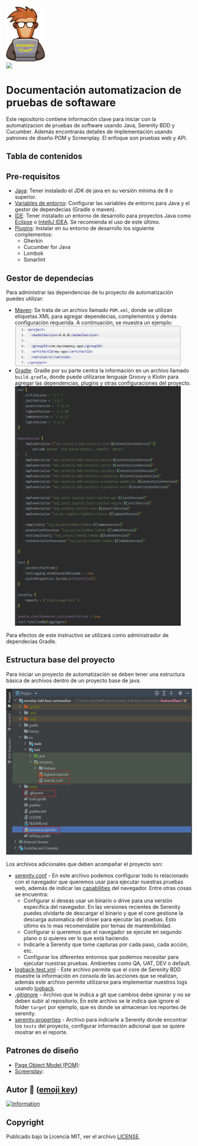 <a target="_blank" href="https://www.youtube.com/@reliquiasdelsoftware">
    <img alt="Logo Reliquias del Software" src="images/logo.png" width="105" height="150">
</a>
<div>
<a href="https://www.youtube.com/@reliquiasdelsoftware" target="_blank">
  <img src="https://img.shields.io/badge/YouTube-%23FF0000.svg?style=for-the-badge&logo=YouTube&logoColor=white">
</a>

# Documentación automatizacion de pruebas de softaware

Este repositorio contiene información clave para iniciar con la automatizacion de pruebas de software usando Java,
Serenity BDD y Cucumber. Además encontrarás detalles de implementación usando patrones de diseño POM y Screenplay. El
enfoque son pruebas web y API.

## Tabla de contenidos

## Pre-requisitos
- [Java](https://www.oracle.com/java/technologies/downloads/archive/): Tener instalado el JDK de java en su versión mínima de 8 o superior.
- [Variables de entorno](): Configurar las variables de entorno para Java y el gestor de dependecias (Gradle o maven).
- [IDE](): Tener instalado un entorno de desarrollo para proyectos Java como [Eclipse](https://www.eclipse.org/downloads/) o [IntelliJ IDEA](https://www.jetbrains.com/es-es/idea/). Se recomienda el uso de este último.
- [Plugins](): Instalar en su entorno de desarrollo los siguiente complementos:
  - Gherkin
  - Cucumber for Java
  - Lombok
  - Sonarlint

## Gestor de dependecias
Para administrar las dependencias de tu proyecto de automatización puedes utilizar:
- [Maven](https://maven.apache.org/): Se trata de un archivo llamado `POM.xml`, donde se utilizan etiquetas XML para agregar dependecias, complementos y demás configuración requerida. A continuación, se muestra un ejemplo:
  <br>
  <img alt="Archivo base POM" src="images/pomBaseMaven.png" width="450" height="110">
- [Gradle](https://gradle.org/): Gradle por su parte centra la información en un archivo llamado `build.gradle`, donde puede utilizarse lenguaje Groovy o Klotin para agregar las dependencias, plugins y otras configuraciones del proyecto.
  <img alt="Logo Reliquias del Software" src="images/buildBaseGradle.png" width="450" height="650">

Para efectos de este instructivo se utilizará como administrador de dependecias Gradle.

## Estructura base del proyecto

Para iniciar un proyecto de automatización se deben tener una estructura básica de archivos dentro de un proyecto base
de java.

<img alt="Archivos base para proyecto automatización" src="images/archivos_base.png" width="562" height="450">

Los archivos adicionales que deben acompañar el proyecto son:

- [serenity.conf]() - En este archivo podemos configurar todo lo relacionado con el navegador que queremos usar para
  ejecutar nuestras pruebas web, además de indicar
  las [capabilities](https://serenity-bdd.github.io/docs/guide/driver_config) del navegador. Entre otras cosas se
  encuentra:
    - Configurar si deseas usar un binario o drive para una versión especifica del navegador. En las versiones recientes
      de Serenity puedes olvidarte de descargar el binario y que el core gestione la descarga automatica del driver para
      ejecutar las pruebas. Esto último es lo mas recomendable por temas de mantenibilidad.
    - Configurar si queremos que el navegador se ejecute en segundo plano o si quieres ver lo que está haciendo.
    - Indicarle a Serenity que tome capturas por cada paso, cada acción, etc.
    - Configurar los diferentes entornos que podemos necesitar para ejecutar nuestras pruebas. Ambientes como QA, UAT,
      DEV o default.
- [logback-test.xml]() - Este archivo permite que el core de Serenity BDD muestre la información en consola de las
  acciones que se realizan, además este archivo permite utilizarse para implementar nuestros logs
  usando [logback](https://logback.qos.ch/index.html).
- [.gitignore]() - Archivo que le indica a git que cambios debe ignorar y no se deben subir al repositorio. En este
  archivo se le indica que ignore el folder `target` por ejemplo, que es donde se almacenan los reportes de serenity.
- [serenity.properties]() - Archivo para indicarle a Serenity donde encontrar los `tests` del proyecto, configurar
  información adicional que se quiere mostrar en el reporte.

## Patrones de diseño

- [Page Object Model (POM)]():
- [Screenplay]():

## Autor 👨 ([emoji key](https://allcontributors.org/docs/en/emoji-key))

[![Information](https://github-stats-alpha.vercel.app/api?username=DiegoPinzon20 "Information")](https://github-stats-alpha.vercel.app/api?username=DiegoPinzon20 "Information")

## Copyright

Publicado bajo la Licencia MIT, ver el
archivo [LICENSE](https://github.com/DiegoPinzon20/doc-automatizacion-pruebas/blob/master/LICENSE).
